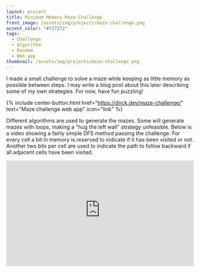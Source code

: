 ```yaml
---
layout: project
title: Minimum Memory Maze Challenge
front_image: /assets/img/projects/maze-challenge.png
accent_color: "#727272"
tags:
  - Challenge
  - Algorithm
  - Random
  - Web app
thumbnail: /assets/img/projects/maze-challenge.png
---
```


I made a small challenge to solve a maze while keeping as little memory as possible between steps. I may write a blog post about this later describing some of my own strategies. For now, have fun puzzling!

{% include center-button.html href="https://dirck.dev/maze-challenge/" text="Maze challenge web app" icon="link" %}

Different algorithms are used to generate the mazes. Some will generate mazes with loops, making a "hug the left wall" strategy unfeasible. Below is a video showing a fairly simple DFS method passing the challenge. For every cell a bit in memory is reserved to indicate if it has been visited or not. Another two bits per cell are used to indicate the path to follow backward if all adjacent cells have been visited.

<iframe style="width: 100%; aspect-ratio: 16 / 9" src="https://www.youtube-nocookie.com/embed/4QofZBiB_E0?si=SLlsHj8vC2hRv7Oi" title="YouTube video player" frameborder="0" allow="accelerometer; autoplay; clipboard-write; encrypted-media; gyroscope; picture-in-picture; web-share" referrerpolicy="strict-origin-when-cross-origin" allowfullscreen></iframe>